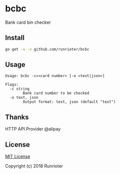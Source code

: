 bcbc
======

Bank card bin checker

## Install

```bash
go get -u -v github.com/runrioter/bcbc
```

## Usage

```
Usage: bcbc -c=<card number> [-o <text|json>]

Flags:
  -c string
    	Bank card number to be checked
  -o text, json
    	Output format: text, json (default "text")
```

## Thanks

HTTP API Provider @alipay


## License

[MIT License](LICENSE)

Copyright (c) 2018 Runrioter
